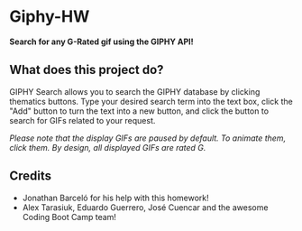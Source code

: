 # Giphy-HW

**Search for any G-Rated gif using the GIPHY API!**

## What does this project do?

GIPHY Search allows you to search the GIPHY database by clicking thematics buttons. Type your desired search term into the text box, click the "Add" button to turn the text into a new button, and click the button to search for GIFs related to your request.

_Please note that the display GIFs are paused by default. To animate them, click them. By design, all displayed GIFs are rated G._

## Credits

- Jonathan Barceló for his help with this homework!
- Alex Tarasiuk, Eduardo Guerrero, José Cuencar and the awesome Coding Boot Camp team!